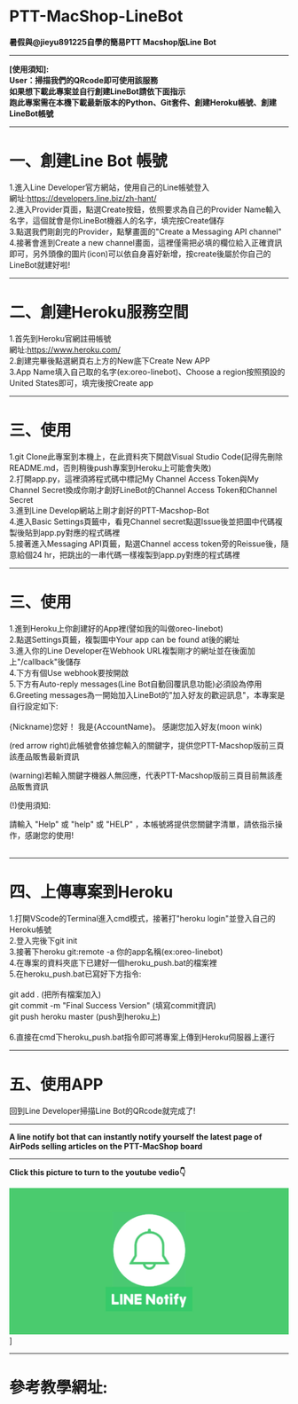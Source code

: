 # PTT-MacShop-LineBot
**暑假與@jieyu891225自學的簡易PTT Macshop版Line Bot**
****  
  **[使用須知]:<br />User：掃描我們的QRcode即可使用該服務<br />如果想下載此專案並自行創建LineBot請依下面指示<br />跑此專案需在本機下載最新版本的Python、Git套件、創建Heroku帳號、創建LineBot帳號**
****
一、創建Line Bot 帳號
=============
1.進入Line Developer官方網站，使用自己的Line帳號登入<br />網址:https://developers.line.biz/zh-hant/<br />
2.進入Provider頁面，點選Create按鈕，依照要求為自己的Provider Name輸入名字，這個就會是你LineBot機器人的名字，填完按Create儲存<br />
3.點選我們剛創完的Provider，點擊畫面的"Create a Messaging API channel"<br />
4.接著會進到Create a new channel畫面，這裡僅需把必填的欄位給入正確資訊即可，另外頭像的圖片(icon)可以依自身喜好新增，按create後屬於你自己的LineBot就建好啦!<br />
****
二、創建Heroku服務空間
=============
1.首先到Heroku官網註冊帳號<br />網址:https://www.heroku.com/<br />
2.創建完畢後點選網頁右上方的New底下Create New APP<br />
3.App Name填入自己取的名字(ex:oreo-linebot)、Choose a region按照預設的United States即可，填完後按Create app<br />
****
三、使用
=============
1.git Clone此專案到本機上，在此資料夾下開啟Visual Studio Code(記得先刪除README.md，否則稍後push專案到Heroku上可能會失敗)<br />
2.打開app.py，這裡須將程式碼中標記My Channel Access Token與My Channel Secret換成你剛才創好LineBot的Channel Access Token和Channel Secret<br />
3.進到Line Develop網站上剛才創好的PTT-Macshop-Bot<br />
4.進入Basic Settings頁籤中，看見Channel secret點選Issue後並把圖中代碼複製後貼到app.py對應的程式碼裡<br />
5.接著進入Messaging API頁籤，點選Channel access token旁的Reissue後，隨意給個24 hr，把跳出的一串代碼一樣複製到app.py對應的程式碼裡<br />
****
三、使用
=============
1.進到Heroku上你創建好的App裡(譬如我的叫做oreo-linebot)<br /> 
2.點選Settings頁籤，複製圖中Your app can be found at後的網址<br /> 
3.進入你的Line Developer在Webhook URL複製剛才的網址並在後面加上"/callback"後儲存<br />
4.下方有個Use webhook要按開啟<br />
5.下方有Auto-reply messages(Line Bot自動回覆訊息功能)必須設為停用<br />
6.Greeting messages為一開始加入LineBot的"加入好友的歡迎訊息"，本專案是自行設定如下:<br /><br />
{Nickname}您好！
我是{AccountName}。
感謝您加入好友(moon wink)

(red arrow right)此帳號會依據您輸入的關鍵字，提供您PTT-Macshop版前三頁該產品販售最新資訊

(warning)若輸入關鍵字機器人無回應，代表PTT-Macshop版前三頁目前無該產品販售資訊

(!)使用須知:

請輸入 "Help" 或 "help" 或 "HELP" ，本帳號將提供您關鍵字清單，請依指示操作，感謝您的使用!<br /><br />

****
四、上傳專案到Heroku
=============
1.打開VScode的Terminal進入cmd模式，接著打"heroku login"並登入自己的Heroku帳號<br />
2.登入完後下git init<br />
3.接著下heroku git:remote -a 你的app名稱(ex:oreo-linebot)<br /> 
4.在專案的資料夾底下已建好一個heroku_push.bat的檔案裡<br />
5.在heroku_push.bat已寫好下方指令:<br /><br />
git add . (把所有檔案加入)<br />
git commit -m "Final Success Version" (填寫commit資訊)<br />
git push heroku master (push到heroku上)<br /><br />
6.直接在cmd下heroku_push.bat指令即可將專案上傳到Heroku伺服器上運行
****
五、使用APP
=============
回到Line Developer掃描Line Bot的QRcode就完成了!
****
**A line notify bot that can instantly notify yourself the latest page of AirPods selling articles on the PTT-MacShop board**
****
**Click this picture to turn to the youtube vedio👇**

[![IMAGE ALT TEXT](https://github.com/Emily-Weng/PTT-MacShop-Notifier/blob/main/line-notify.jpg)]([https://www.youtube.com/watch?v=yw8b3av3hro](https://www.youtube.com/watch?v=_Wi5hbto9QA) "PTT-MacShop-LineBot成果展示")]
****
參考教學網址:
=============
